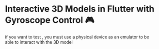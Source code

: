 # Interactive 3D Models in Flutter with Gyroscope Control 🎮
if you want to test , you must use a physical device as an emulator to be able to interact with the 3D model
